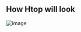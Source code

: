 ## How Htop will look

![image](https://github.com/user-attachments/assets/ea47ed27-cccc-434b-abfa-188b60a5d505)
